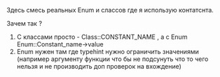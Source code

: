 Здесь смесь реальных Enum и слассов где я использую контатснта.

Зачем так ? 
1. С классами просто - Class::CONSTANT_NAME , а с Enum Enum::Constant_name->value
2. Enum нужен там где typehint нужно ограничить значениями (например аргументу функции что бы не подсунуть что то чего нельзя и не производить доп проверок на вхождение)
